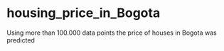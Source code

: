 # housing_price_in_Bogota
Using more than 100.000 data points the price of houses in Bogota was predicted

